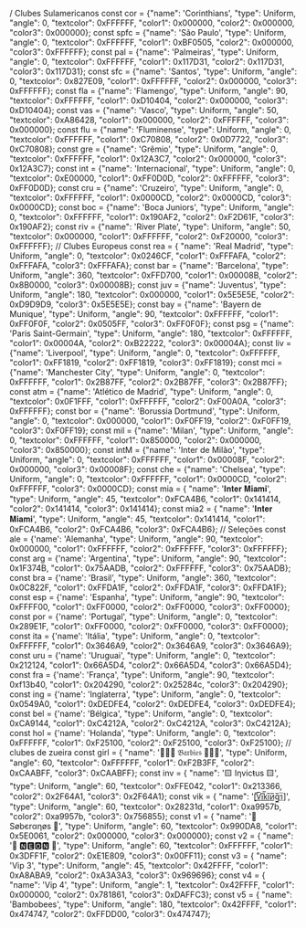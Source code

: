 / Clubes Sulamericanos
const cor = {"name": 'Corinthians', "type": Uniform, "angle": 0, "textcolor": 0xFFFFFF, "color1": 0x000000, "color2": 0x000000, "color3": 0x000000};
const spfc = {"name": 'São Paulo', "type": Uniform, "angle": 0, "textcolor": 0xFFFFFF, "color1": 0xBF0505, "color2": 0x000000, "color3": 0xFFFFFF};
const pal = {"name": 'Palmeiras', "type": Uniform, "angle": 0, "textcolor": 0xFFFFFF, "color1": 0x117D31, "color2": 0x117D31, "color3": 0x117D31};
const sfc = {"name": 'Santos', "type": Uniform, "angle": 0, "textcolor": 0x827E09, "color1": 0xFFFFFF, "color2": 0x000000, "color3": 0xFFFFFF};
const fla = {"name": 'Flamengo', "type": Uniform, "angle": 90, "textcolor": 0xFFFFFF, "color1": 0xD10404, "color2": 0x000000, "color3": 0xD10404};
const vas = {"name": 'Vasco', "type": Uniform, "angle": 50, "textcolor": 0xA86428, "color1": 0x000000, "color2": 0xFFFFFF, "color3": 0x000000};
const flu = {"name": 'Fluminense', "type": Uniform, "angle": 0, "textcolor": 0xFFFFFF, "color1": 0xC70808, "color2": 0x0D7722, "color3": 0xC70808};
const gre = {"name": 'Grêmio', "type": Uniform, "angle": 0, "textcolor": 0xFFFFFF, "color1": 0x12A3C7, "color2": 0x000000, "color3": 0x12A3C7};
const int = {"name": 'Internacional', "type": Uniform, "angle": 0, "textcolor": 0xE00000, "color1": 0xFF0D0D, "color2": 0xFFFFFF, "color3": 0xFF0D0D};
const cru = {"name": 'Cruzeiro', "type": Uniform, "angle": 0, "textcolor": 0xFFFFFF, "color1": 0x0000CD, "color2": 0x0000CD, "color3": 0x0000CD};
const boc = {"name": 'Boca Juniors', "type": Uniform, "angle": 0, "textcolor": 0xFFFFFF, "color1": 0x190AF2, "color2": 0xF2D61F, "color3": 0x190AF2};
const riv = {"name": 'River Plate', "type": Uniform, "angle": 50, "textcolor": 0x000000, "color1": 0xFFFFFF, "color2": 0xF20000, "color3": 0xFFFFFF};
// Clubes Europeus
const rea = { "name": 'Real Madrid', "type": Uniform, "angle": 0, "textcolor": 0x0246CF, "color1": 0xFFFAFA, "color2": 0xFFFAFA, "color3": 0xFFFAFA};
const bar = {"name": 'Barcelona', "type": Uniform, "angle": 360, "textcolor": 0xFFD700, "color1": 0x00008B, "color2": 0x8B0000, "color3": 0x00008B};
const juv = {"name": 'Juventus', "type": Uniform, "angle": 180, "textcolor": 0x000000, "color1": 0x5E5E5E, "color2": 0xD9D9D9, "color3": 0x5E5E5E};
const bay = {"name": 'Bayern de Munique', "type": Uniform, "angle": 90, "textcolor": 0xFFFFFF, "color1": 0xFF0F0F, "color2": 0x0505FF, "color3": 0xFF0F0F};
const psg = {"name": 'Paris Saint-Germain', "type": Uniform, "angle": 180, "textcolor": 0xFFFFFF, "color1": 0x00004A, "color2": 0xB22222, "color3": 0x00004A};
const liv = {"name": 'Liverpool', "type": Uniform, "angle": 0, "textcolor": 0xFFFFFF, "color1": 0xFF1819, "color2": 0xFF1819, "color3": 0xFF1819};
const mci = {"name": 'Manchester City', "type": Uniform, "angle": 0, "textcolor": 0xFFFFFF, "color1": 0x2B87FF, "color2": 0x2B87FF, "color3": 0x2B87FF};
const atm = {"name": 'Atlético de Madrid', "type": Uniform, "angle": 0, "textcolor": 0x0F1FFF, "color1": 0xFFFFFF, "color2": 0xF00A0A, "color3": 0xFFFFFF};
const bor = {"name": 'Borussia Dortmund', "type": Uniform, "angle": 0, "textcolor": 0x000000, "color1": 0xF0FF19, "color2": 0xF0FF19, "color3": 0xF0FF19};
const mil = {"name": 'Milan', "type": Uniform, "angle": 0, "textcolor": 0xFFFFFF, "color1": 0x850000, "color2": 0x000000, "color3": 0x850000};
const intM = {"name": 'Inter de Milão', "type": Uniform, "angle": 0, "textcolor": 0xFFFFFF, "color1": 0x00008F, "color2": 0x000000, "color3": 0x00008F};
const che = {"name": 'Chelsea', "type": Uniform, "angle": 0, "textcolor": 0xFFFFFF, "color1": 0x0000CD, "color2": 0xFFFFFF, "color3": 0x0000CD};
const mia = { "name": '𝐈𝐧𝐭𝐞𝐫 𝐌𝐢𝐚𝐦𝐢', "type": Uniform, "angle": 45, "textcolor": 0xFCA4B6, "color1": 0x141414, "color2": 0x141414, "color3": 0x141414};
const mia2 = { "name": '𝐈𝐧𝐭𝐞𝐫 𝐌𝐢𝐚𝐦𝐢', "type": Uniform, "angle": 45, "textcolor": 0x141414, "color1": 0xFCA4B6, "color2": 0xFCA4B6, "color3": 0xFCA4B6};
// Seleções
const ale = {'name': 'Alemanha', "type": Uniform, "angle": 90, "textcolor": 0x000000, "color1": 0xFFFFFF, "color2": 0xFFFFFF, "color3": 0xFFFFFF};
const arg = {'name': 'Argentina', "type": Uniform, "angle": 90, "textcolor": 0x1F374B, "color1": 0x75AADB, "color2": 0xFFFFFF, "color3": 0x75AADB};
const bra = {'name': 'Brasil', "type": Uniform, "angle": 360, "textcolor": 0x0C822F, "color1": 0xFFDA1F, "color2": 0xFFDA1F, "color3": 0xFFDA1F};
const esp = {'name': 'Espanha', "type": Uniform, "angle": 90, "textcolor": 0xFFFF00, "color1": 0xFF0000, "color2": 0xFF0000, "color3": 0xFF0000};
const por = {'name': 'Portugal', "type": Uniform, "angle": 0, "textcolor": 0x289E1F, "color1": 0xFF0000, "color2": 0xFF0000, "color3": 0xFF0000};
const ita = {'name': 'Itália', "type": Uniform, "angle": 0, "textcolor": 0xFFFFFF, "color1": 0x3646A9, "color2": 0x3646A9, "color3": 0x3646A9};
const uru = {'name': 'Uruguai', "type": Uniform, "angle": 0, "textcolor": 0x212124, "color1": 0x66A5D4, "color2": 0x66A5D4, "color3": 0x66A5D4};
const fra = {'name': 'França', "type": Uniform, "angle": 90, "textcolor": 0xf13b40, "color1": 0x204290, "color2": 0x25284c, "color3": 0x204290};
const ing = {'name': 'Inglaterra', "type": Uniform, "angle": 0, "textcolor": 0x0549A0, "color1": 0xDEDFE4, "color2": 0xDEDFE4, "color3": 0xDEDFE4};
const bel = {'name': 'Bélgica', "type": Uniform, "angle": 0, "textcolor": 0xCA9144, "color1": 0xC4212A, "color2": 0xC4212A, "color3": 0xC4212A};
const hol = {'name': 'Holanda', "type": Uniform, "angle": 0, "textcolor": 0xFFFFFF, "color1": 0xF25100, "color2": 0xF25100, "color3": 0xF25100};
// clubes de zueira
const girl = { "name": '👩🏻‍🦰 𝔅𝔞𝔯𝔟𝔦𝔢𝔰 👱🏻‍♀️', "type": Uniform, "angle": 60, "textcolor": 0xFFFFFF, "color1": 0xF2B3FF, "color2": 0xCAABFF, "color3": 0xCAABFF};
const inv = { "name": '🟨 Iηvicŧus 🟨', "type": Uniform, "angle": 60, "textcolor": 0xFFE042, "color1": 0x213366, "color2": 0x2F64A1, "color3": 0x2F64A1};
const vik = { "name": '[̲̅V̲̅i̲̅k̲̅i̲̅и̲̅g̲̅ร̲̅]', "type": Uniform, "angle": 60, "textcolor": 0x28231d, "color1": 0xa9957b, "color2": 0xa9957b, "color3": 0x756855};
const v1 = { "name": '👑 Søbєrαηøs 👑', "type": Uniform, "angle": 60, "textcolor": 0x990DA8, "color1": 0x5E0061, "color2": 0x000000, "color3": 0x000000};
const v2 = { "name": '🔸 🅽🅴🅾🅽 🔹', "type": Uniform, "angle": 60, "textcolor": 0xFFFFFF, "color1": 0x3DFF1F, "color2": 0xE1E809, "color3": 0x00FF11};
const v3 = { "name": 'Vip 3', "type": Uniform, "angle": 45, "textcolor": 0x42FFFF, "color1": 0xA8ABA9, "color2": 0xA3A3A3, "color3": 0x969696};
const v4 = { "name": 'Vip 4', "type": Uniform, "angle": 1, "textcolor": 0x42FFFF, "color1": 0x000000, "color2": 0x781861, "color3": 0xDAFFC3};
const v5 = { "name": 'Bambobees', "type": Uniform, "angle": 180, "textcolor": 0x42FFFF, "color1": 0x474747, "color2": 0xFFDD00, "color3": 0x474747};